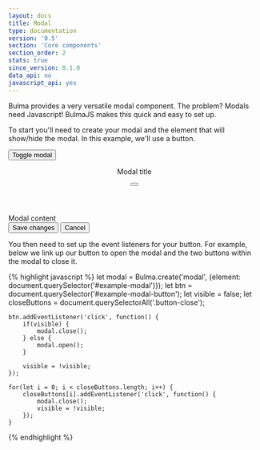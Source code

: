 ```yaml
---
layout: docs
title: Modal
type: documentation
version: '0.5'
section: 'Core components'
section_order: 2
stats: true
since_version: 0.1.0
data_api: no
javascript_api: yes
---
```


Bulma provides a very versatile modal component. The problem? Modals need Javascript! BulmaJS makes this quick and easy to set up.

To start you'll need to create your modal and the element that will show/hide the modal. In this example, we'll use a button.

<div class="code-example">
    <button id="example-modal-button" class="button is-primary">Toggle modal</button>
</div>

<div id="example-modal" class="modal">
  <div class="modal-background"></div>
  <div class="modal-card">
    <header class="modal-card-head">
      <p class="modal-card-title">Modal title</p>
      <button class="delete" aria-label="close"></button>
    </header>
    <section class="modal-card-body">
      Modal content
    </section>
    <footer class="modal-card-foot">
      <button class="button-close button is-success">Save changes</button>
      <button class="button-close button">Cancel</button>
    </footer>
  </div>
</div>

<script>
    document.addEventListener('DOMContentLoaded', function() {
        let modal = Bulma.create('modal', {element: document.querySelector('#example-modal')});
        let btn = document.querySelector('#example-modal-button');
        let visible = false;
        let closeButtons = document.querySelectorAll('.button-close');

        btn.addEventListener('click', function() {
            if(visible) {
                modal.close();
            } else {
                modal.open();
            }

            visible = !visible;
        });

        for(let i = 0; i < closeButtons.length; i++) {
            closeButtons[i].addEventListener('click', function() {
                modal.close();
                visible = !visible;
            });
        }
    });
</script>

You then need to set up the event listeners for your button. For example, below we link up our button to open the modal and the two buttons within the modal to close it.

{% highlight javascript %}
    let modal = Bulma.create('modal', {element: document.querySelector('#example-modal')});
    let btn = document.querySelector('#example-modal-button');
    let visible = false;
    let closeButtons = document.querySelectorAll('.button-close');

    btn.addEventListener('click', function() {
        if(visible) {
            modal.close();
        } else {
            modal.open();
        }

        visible = !visible;
    });

    for(let i = 0; i < closeButtons.length; i++) {
        closeButtons[i].addEventListener('click', function() {
            modal.close();
            visible = !visible;
        });
    }
{% endhighlight %}